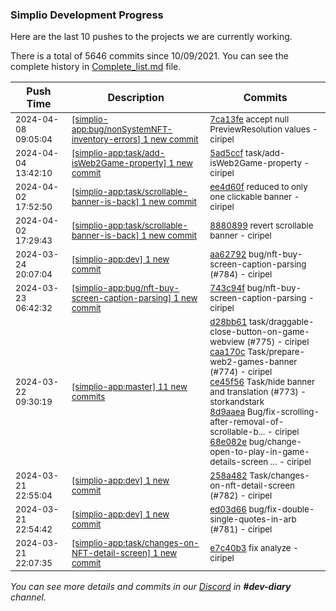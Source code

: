 
### Simplio Development Progress

Here are the last 10 pushes to the projects we are currently working.

There is a total of 5646 commits since 10/09/2021. You can see the complete history in
 [Complete_list.md](Complete_list.md) file.

| Push Time | Description | Commits |
| --- | --- | --- |
| <sub>2024-04-08 09:05:04</sub> | <sub>[[simplio-app:bug/nonSystemNFT-inventory-errors] 1 new commit](https://github.com/SimplioOfficial/simplio-app/commit/7ca13feceb40f5dda18f48fabee52fcb5493d00f)</sub> | <sub>[7ca13fe](https://github.com/SimplioOfficial/simplio-app/commit/7ca13feceb40f5dda18f48fabee52fcb5493d00f) accept null PreviewResolution values - ciripel</sub> |
| <sub>2024-04-04 13:42:10</sub> | <sub>[[simplio-app:task/add-isWeb2Game-property] 1 new commit](https://github.com/SimplioOfficial/simplio-app/commit/5ad5ccfd85ea68c6fb452e0474fc5c5de783fd7f)</sub> | <sub>[5ad5ccf](https://github.com/SimplioOfficial/simplio-app/commit/5ad5ccfd85ea68c6fb452e0474fc5c5de783fd7f) task/add-isWeb2Game-property - ciripel</sub> |
| <sub>2024-04-02 17:52:50</sub> | <sub>[[simplio-app:task/scrollable-banner-is-back] 1 new commit](https://github.com/SimplioOfficial/simplio-app/commit/ee4d60f48a97cb356648fee9fbd2059ce8e3040c)</sub> | <sub>[ee4d60f](https://github.com/SimplioOfficial/simplio-app/commit/ee4d60f48a97cb356648fee9fbd2059ce8e3040c) reduced to only one clickable banner - ciripel</sub> |
| <sub>2024-04-02 17:29:43</sub> | <sub>[[simplio-app:task/scrollable-banner-is-back] 1 new commit](https://github.com/SimplioOfficial/simplio-app/commit/8880899a12b5b32f531ee43fa7b0d32321d35e4c)</sub> | <sub>[8880899](https://github.com/SimplioOfficial/simplio-app/commit/8880899a12b5b32f531ee43fa7b0d32321d35e4c) revert scrollable banner - ciripel</sub> |
| <sub>2024-03-24 20:07:04</sub> | <sub>[[simplio-app:dev] 1 new commit](https://github.com/SimplioOfficial/simplio-app/commit/aa62792fb21b60ff47567b3c6a87615e9bafe88a)</sub> | <sub>[aa62792](https://github.com/SimplioOfficial/simplio-app/commit/aa62792fb21b60ff47567b3c6a87615e9bafe88a) bug/nft-buy-screen-caption-parsing (#784) - ciripel</sub> |
| <sub>2024-03-23 06:42:32</sub> | <sub>[[simplio-app:bug/nft-buy-screen-caption-parsing] 1 new commit](https://github.com/SimplioOfficial/simplio-app/commit/743c94fed122228abb215450d1d14f2877239b16)</sub> | <sub>[743c94f](https://github.com/SimplioOfficial/simplio-app/commit/743c94fed122228abb215450d1d14f2877239b16) bug/nft-buy-screen-caption-parsing - ciripel</sub> |
| <sub>2024-03-22 09:30:19</sub> | <sub>[[simplio-app:master] 11 new commits](https://github.com/SimplioOfficial/simplio-app/compare/183b40f31813...f4d906621dd6)</sub> | <sub>[d28bb61](https://github.com/SimplioOfficial/simplio-app/commit/d28bb61cfeae9409358eb4fed30aee4984c69ee3) task/draggable-close-button-on-game-webview (#775) - ciripel<br>[caa170c](https://github.com/SimplioOfficial/simplio-app/commit/caa170c7e20eb4b23c8257866536b0afc4699b21) Task/prepare-web2-games-banner (#774) - ciripel<br>[ce45f56](https://github.com/SimplioOfficial/simplio-app/commit/ce45f564243bde3bff88a33602776adbf754c050) Task/hide banner and translation (#773) - storkandstark<br>[8d9aaea](https://github.com/SimplioOfficial/simplio-app/commit/8d9aaea10b6f6c582dfcd15988a5dfc2044224bc) Bug/fix-scrolling-after-removal-of-scrollable-b... - ciripel<br>[68e082e](https://github.com/SimplioOfficial/simplio-app/commit/68e082e44c9d060bc91c51dd1a65a6c4e303666f) bug/change-open-to-play-in-game-details-screen ... - ciripel</sub> |
| <sub>2024-03-21 22:55:04</sub> | <sub>[[simplio-app:dev] 1 new commit](https://github.com/SimplioOfficial/simplio-app/commit/258a482fbe94842d8a0b7a4d6bdaa21f12a80341)</sub> | <sub>[258a482](https://github.com/SimplioOfficial/simplio-app/commit/258a482fbe94842d8a0b7a4d6bdaa21f12a80341) Task/changes-on-nft-detail-screen (#782) - ciripel</sub> |
| <sub>2024-03-21 22:54:42</sub> | <sub>[[simplio-app:dev] 1 new commit](https://github.com/SimplioOfficial/simplio-app/commit/ed03d662cf62c12f44000fc8b5394b395cdbe3e6)</sub> | <sub>[ed03d66](https://github.com/SimplioOfficial/simplio-app/commit/ed03d662cf62c12f44000fc8b5394b395cdbe3e6) bug/fix-double-single-quotes-in-arb (#781) - ciripel</sub> |
| <sub>2024-03-21 22:07:35</sub> | <sub>[[simplio-app:task/changes-on-NFT-detail-screen] 1 new commit](https://github.com/SimplioOfficial/simplio-app/commit/e7c40b36c4027dbd930df0bf0da32418942998b3)</sub> | <sub>[e7c40b3](https://github.com/SimplioOfficial/simplio-app/commit/e7c40b36c4027dbd930df0bf0da32418942998b3) fix analyze - ciripel</sub> |

_You can see more details and commits in our [Discord](https://discord.gg/aKhjuwZmdP) in **#dev-diary** channel._
